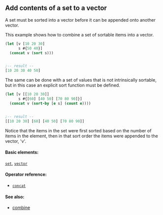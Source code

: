 <!---
  This markdown file was generated. Do not edit.
  -->

## Add contents of a set to a vector

A set must be sorted into a vector before it can be appended onto another vector.

This example shows how to combine a set of sortable items into a vector.

```clojure
(let [v [10 20 30]
      s #{50 40}]
  (concat v (sort s)))


;-- result --
[10 20 30 40 50]
```

The same can be done with a set of values that is not intrinsically sortable, but in this case an explicit sort function must be defined.

```clojure
(let [v [[10 20 30]]
      s #{[60] [40 50] [70 80 90]}]
  (concat v (sort-by [e s] (count e))))


;-- result --
[[10 20 30] [60] [40 50] [70 80 90]]
```

Notice that the items in the set were first sorted based on the number of items in the element, then in that sort order the items were appended to the vector, 'v'.

#### Basic elements:

[`set`](../halite-basic-syntax-reference.md#set), [`vector`](../halite-basic-syntax-reference.md#vector)

#### Operator reference:

* [`concat`](../halite-full-reference.md#concat)


#### See also:

* [combine](combine.md)



